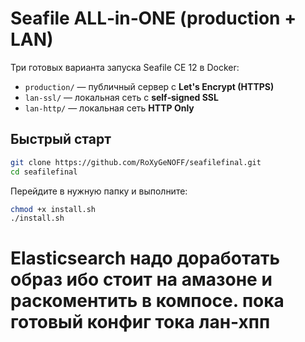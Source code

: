 # Seafile ALL‑in‑ONE (production + LAN)

Три готовых варианта запуска Seafile CE 12 в Docker:

- `production/` — публичный сервер c **Let's Encrypt (HTTPS)**
- `lan-ssl/` — локальная сеть c **self‑signed SSL**
- `lan-http/` — локальная сеть **HTTP Only**

## Быстрый старт
```bash
git clone https://github.com/RoXyGeNOFF/seafilefinal.git
cd seafilefinal
```

Перейдите в нужную папку и выполните:
```bash
chmod +x install.sh
./install.sh
```
# Elasticsearch надо доработать образ ибо стоит на амазоне и раскоментить в компосе. пока готовый конфиг тока лан-хпп
